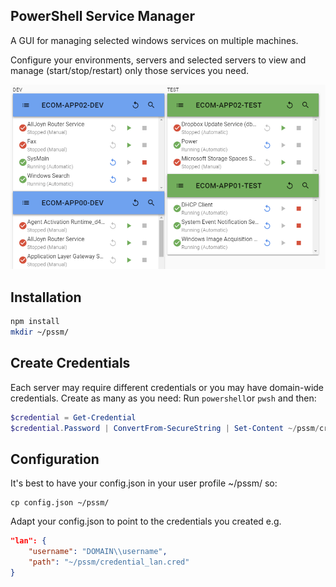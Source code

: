 ## PowerShell Service Manager
A GUI for managing selected windows services on multiple machines.

Configure your environments, servers and selected servers to view and manage (start/stop/restart) only those services you need.

![](./docs/screenshot1.png)

## Installation
```bash
npm install
mkdir ~/pssm/
```

## Create Credentials
Each server may require different credentials or you may have domain-wide credentials. Create as many as you need:
Run `powershell`or  `pwsh` and then:
```powershell
$credential = Get-Credential
$credential.Password | ConvertFrom-SecureString | Set-Content ~/pssm/credential_lan.cred
```

## Configuration
It's best to have your config.json in your user profile ~/pssm/ so:
```
cp config.json ~/pssm/
```
Adapt your config.json to point to the credentials you created e.g.
```json
"lan": {
    "username": "DOMAIN\\username",
    "path": "~/pssm/credential_lan.cred"
}
```